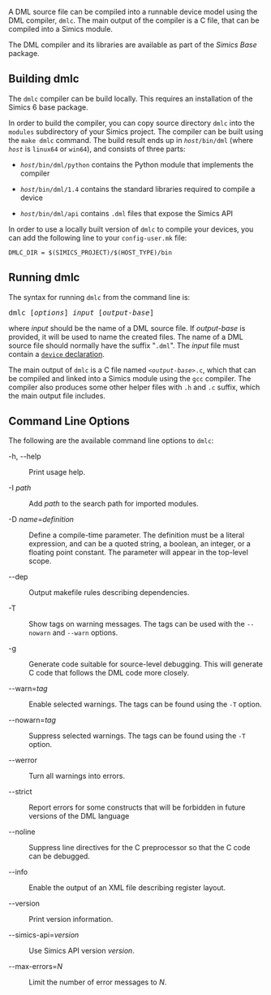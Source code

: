 <!--
  © 2021-2022 Intel Corporation
  SPDX-License-Identifier: MPL-2.0
-->
A DML source file can be compiled into a runnable device model using
the DML compiler, `dmlc`. The main output of the compiler is a C file, that
can be compiled into a Simics module.

The DML compiler and its libraries are available as part of the
*Simics Base* package.

## Building dmlc

The `dmlc` compiler can be build locally. This requires an
installation of the Simics 6 base package.

In order to build the compiler, you can copy source directory `dmlc`
into the `modules` subdirectory of your Simics project. The compiler
can be built using the `make dmlc` command. The build result ends up
in <code><em>host</em>/bin/dml</code> (where *`host`* is `linux64` or
`win64`), and consists of three parts:

* <code><em>host</em>/bin/dml/python</code> contains the Python module that
  implements the compiler

* <code><em>host</em>/bin/dml/1.4</code> contains the standard libraries
  required to compile a device

* <code><em>host</em>/bin/dml/api</code> contains `.dml` files that
  expose the Simics API

In order to use a locally built version of `dmlc` to compile your
devices, you can add the following line to your `config-user.mk` file:

```
DMLC_DIR = $(SIMICS_PROJECT)/$(HOST_TYPE)/bin
```

## Running dmlc

The syntax for running `dmlc` from the command line is:

<pre>
dmlc [<em>options</em>] <em>input</em> [<em>output-base</em>]
</pre>

where *input* should be the name of a DML source file. If
*output-base* is provided, it will be used to name the created
files. The name of a DML source file should normally have the suffix
"`.dml`". The *input* file must contain a
[`device` declaration](3.-Device-Modeling-Language,-version-1.4#device-declaration).

The main output of `dmlc` is a C file named
<code><em>&lt;output-base&gt;</em>.c</code>, which that can be compiled and
linked into a Simics module using the `gcc` compiler. The compiler
also produces some other helper files with `.h` and `.c` suffix, which
the main output file includes.

## Command Line Options

The following are the available command line options to
`dmlc`:

<dl><dt>

-h, --help
</dt><dd>

Print usage help.
</dd><dt>

-I *path*
</dt><dd>

Add *path* to the search path for imported
modules.
</dd><dt>

-D *name*=*definition*
</dt><dd>

Define a compile-time parameter.  The definition
must be a literal expression, and can be a quoted
string, a boolean, an integer, or a floating point
constant. The parameter will appear in the top-level scope.
</dd><dt>

--dep
</dt><dd>

Output makefile rules describing dependencies.
</dd><dt>

-T
</dt><dd>

Show tags on warning messages. The tags can be used with
the `--nowarn` and `--warn` options.
</dd><dt>

-g
</dt><dd>

Generate code suitable for source-level
debugging. This will generate C code that follows the DML code
more closely.
</dd><dt>

--warn=*tag*
</dt><dd>

Enable selected warnings. The tags can be found using
the `-T` option.
</dd><dt>

--nowarn=*tag*
</dt><dd>

Suppress selected warnings. The tags can be found using
the `-T` option.
</dd><dt>

--werror
</dt><dd>

Turn all warnings into errors.
</dd><dt>

--strict
</dt><dd>

Report errors for some constructs that will be forbidden in
future versions of the DML language
</dd><dt>

--noline
</dt><dd>

Suppress line directives for the C preprocessor so
that the C code can be debugged.
</dd><dt>

--info
</dt><dd>

Enable the output of an XML file describing register layout.
</dd><dt>

--version
</dt><dd>

Print version information.
</dd><dt>

--simics-api=*version*
</dt><dd>

Use Simics API version *version*.
</dd><dt>

--max-errors=*N*
</dt><dd>

Limit the number of error messages to *N*.
</dd></dl>



